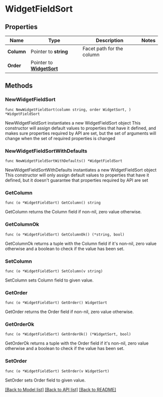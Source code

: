 # WidgetFieldSort

## Properties

Name | Type | Description | Notes
------------ | ------------- | ------------- | -------------
**Column** | Pointer to **string** | Facet path for the column | 
**Order** | Pointer to [**WidgetSort**](WidgetSort.md) |  | 

## Methods

### NewWidgetFieldSort

`func NewWidgetFieldSort(column string, order WidgetSort, ) *WidgetFieldSort`

NewWidgetFieldSort instantiates a new WidgetFieldSort object
This constructor will assign default values to properties that have it defined,
and makes sure properties required by API are set, but the set of arguments
will change when the set of required properties is changed

### NewWidgetFieldSortWithDefaults

`func NewWidgetFieldSortWithDefaults() *WidgetFieldSort`

NewWidgetFieldSortWithDefaults instantiates a new WidgetFieldSort object
This constructor will only assign default values to properties that have it defined,
but it doesn't guarantee that properties required by API are set

### GetColumn

`func (o *WidgetFieldSort) GetColumn() string`

GetColumn returns the Column field if non-nil, zero value otherwise.

### GetColumnOk

`func (o *WidgetFieldSort) GetColumnOk() (*string, bool)`

GetColumnOk returns a tuple with the Column field if it's non-nil, zero value otherwise
and a boolean to check if the value has been set.

### SetColumn

`func (o *WidgetFieldSort) SetColumn(v string)`

SetColumn sets Column field to given value.


### GetOrder

`func (o *WidgetFieldSort) GetOrder() WidgetSort`

GetOrder returns the Order field if non-nil, zero value otherwise.

### GetOrderOk

`func (o *WidgetFieldSort) GetOrderOk() (*WidgetSort, bool)`

GetOrderOk returns a tuple with the Order field if it's non-nil, zero value otherwise
and a boolean to check if the value has been set.

### SetOrder

`func (o *WidgetFieldSort) SetOrder(v WidgetSort)`

SetOrder sets Order field to given value.



[[Back to Model list]](../README.md#documentation-for-models) [[Back to API list]](../README.md#documentation-for-api-endpoints) [[Back to README]](../README.md)


